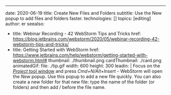 ---
date: 2020-06-19
title: Create New Files and Folders
subtitle: Use the New popup to add files and folders faster.
technologies: []
topics: [editing]
author: er
seealso:
- title: Webinar Recording - 42 WebStorm Tips and Tricks
  href: https://blog.jetbrains.com/webstorm/2020/05/webinar-recording-42-webstorm-tips-and-tricks/
- title: Getting Started with WebStorm
  href: https://www.jetbrains.com/help/webstorm/getting-started-with-webstorm.html#
thumbnail: ./thumbnail.png
cardThumbnail: ./card.png
animatedGif:
  file: ./tip.gif
  width: 600
  height: 300
leadin: |
  Focus on the [*Project* tool window](https://www.jetbrains.com/help/webstorm/project-tool-window.html) and press *Cmd+N/Alt+Insert* - WebStorm will open the *New* popup. Use this popup to add a new file quickly. You can also create a new folder for that new file: type the name of the folder (or folders) and then add / before the file name.